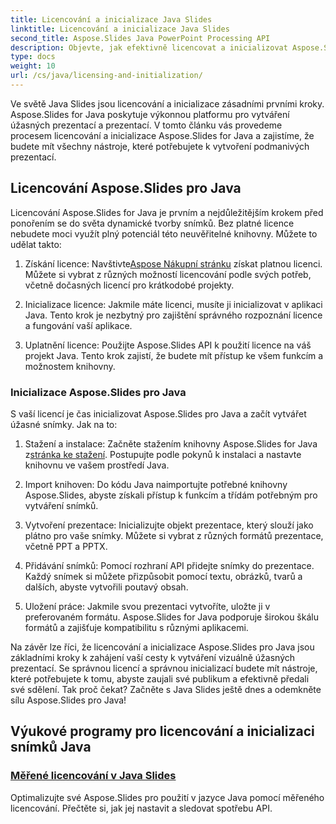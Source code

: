 ```yaml
---
title: Licencování a inicializace Java Slides
linktitle: Licencování a inicializace Java Slides
second_title: Aspose.Slides Java PowerPoint Processing API
description: Objevte, jak efektivně licencovat a inicializovat Aspose.Slides pro Java v našich obsáhlých výukových programech. Začněte s Java Slides nyní!
type: docs
weight: 10
url: /cs/java/licensing-and-initialization/
---
```


Ve světě Java Slides jsou licencování a inicializace zásadními prvními kroky. Aspose.Slides for Java poskytuje výkonnou platformu pro vytváření úžasných prezentací a prezentací. V tomto článku vás provedeme procesem licencování a inicializace Aspose.Slides for Java a zajistíme, že budete mít všechny nástroje, které potřebujete k vytvoření podmanivých prezentací.

## Licencování Aspose.Slides pro Java

Licencování Aspose.Slides for Java je prvním a nejdůležitějším krokem před ponořením se do světa dynamické tvorby snímků. Bez platné licence nebudete moci využít plný potenciál této neuvěřitelné knihovny. Můžete to udělat takto:

1.  Získání licence: Navštivte[Aspose Nákupní stránku](https://purchase.aspose.com/buy) získat platnou licenci. Můžete si vybrat z různých možností licencování podle svých potřeb, včetně dočasných licencí pro krátkodobé projekty.

2. Inicializace licence: Jakmile máte licenci, musíte ji inicializovat v aplikaci Java. Tento krok je nezbytný pro zajištění správného rozpoznání licence a fungování vaší aplikace.

3. Uplatnění licence: Použijte Aspose.Slides API k použití licence na váš projekt Java. Tento krok zajistí, že budete mít přístup ke všem funkcím a možnostem knihovny.

### Inicializace Aspose.Slides pro Java

S vaší licencí je čas inicializovat Aspose.Slides pro Java a začít vytvářet úžasné snímky. Jak na to:

1.  Stažení a instalace: Začněte stažením knihovny Aspose.Slides for Java z[stránka ke stažení](https://releases.aspose.com/slides/net/). Postupujte podle pokynů k instalaci a nastavte knihovnu ve vašem prostředí Java.

2. Import knihoven: Do kódu Java naimportujte potřebné knihovny Aspose.Slides, abyste získali přístup k funkcím a třídám potřebným pro vytváření snímků.

3. Vytvoření prezentace: Inicializujte objekt prezentace, který slouží jako plátno pro vaše snímky. Můžete si vybrat z různých formátů prezentace, včetně PPT a PPTX.

4. Přidávání snímků: Pomocí rozhraní API přidejte snímky do prezentace. Každý snímek si můžete přizpůsobit pomocí textu, obrázků, tvarů a dalších, abyste vytvořili poutavý obsah.

5. Uložení práce: Jakmile svou prezentaci vytvoříte, uložte ji v preferovaném formátu. Aspose.Slides for Java podporuje širokou škálu formátů a zajišťuje kompatibilitu s různými aplikacemi.

Na závěr lze říci, že licencování a inicializace Aspose.Slides pro Java jsou základními kroky k zahájení vaší cesty k vytváření vizuálně úžasných prezentací. Se správnou licencí a správnou inicializací budete mít nástroje, které potřebujete k tomu, abyste zaujali své publikum a efektivně předali své sdělení. Tak proč čekat? Začněte s Java Slides ještě dnes a odemkněte sílu Aspose.Slides pro Java!
## Výukové programy pro licencování a inicializaci snímků Java
### [Měřené licencování v Java Slides](./metered-licensing-java-slides/)
Optimalizujte své Aspose.Slides pro použití v jazyce Java pomocí měřeného licencování. Přečtěte si, jak jej nastavit a sledovat spotřebu API.